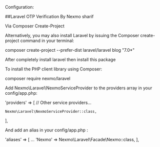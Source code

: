 Configuration:

##Laravel OTP Verification By Nexmo
sharif

 
Via Composer Create-Project

Alternatively, you may also install Laravel by issuing the Composer create-project command in your terminal:

composer create-project --prefer-dist laravel/laravel blog "7.0*"

 

 After completely install laravel then install this package 

To install the PHP client library using Composer:

composer require nexmo/laravel

 

Add Nexmo\Laravel\NexmoServiceProvider to the providers array in your config/app.php:

'providers' => [
    // Other service providers...

    Nexmo\Laravel\NexmoServiceProvider::class,
],

 

And  add an alias in your
 config/app.php
: 

'aliases' => [
    ...
    'Nexmo' => Nexmo\Laravel\Facade\Nexmo::class,
],
